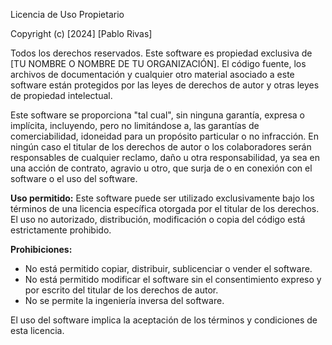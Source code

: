 Licencia de Uso Propietario

Copyright (c) [2024] [Pablo Rivas]

Todos los derechos reservados. Este software es propiedad exclusiva de [TU NOMBRE O NOMBRE DE TU ORGANIZACIÓN]. El código fuente, los archivos de documentación y cualquier otro material asociado a este software están protegidos por las leyes de derechos de autor y otras leyes de propiedad intelectual.

Este software se proporciona "tal cual", sin ninguna garantía, expresa o implícita, incluyendo, pero no limitándose a, las garantías de comerciabilidad, idoneidad para un propósito particular o no infracción. En ningún caso el titular de los derechos de autor o los colaboradores serán responsables de cualquier reclamo, daño u otra responsabilidad, ya sea en una acción de contrato, agravio u otro, que surja de o en conexión con el software o el uso del software.

**Uso permitido:**
Este software puede ser utilizado exclusivamente bajo los términos de una licencia específica otorgada por el titular de los derechos. El uso no autorizado, distribución, modificación o copia del código está estrictamente prohibido.

**Prohibiciones:**
- No está permitido copiar, distribuir, sublicenciar o vender el software.
- No está permitido modificar el software sin el consentimiento expreso y por escrito del titular de los derechos de autor.
- No se permite la ingeniería inversa del software.

El uso del software implica la aceptación de los términos y condiciones de esta licencia.



